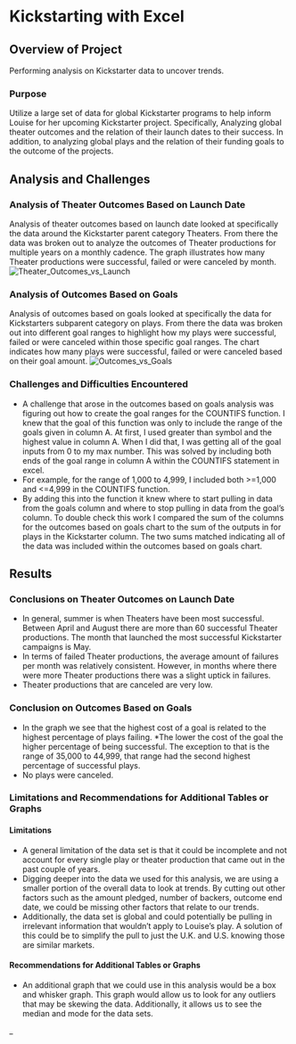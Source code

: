 # Kickstarting with Excel

## **Overview of Project**
Performing analysis on Kickstarter data to uncover trends.
### Purpose
Utilize a large set of data for global Kickstarter programs to help inform Louise for her upcoming Kickstarter project. Specifically, Analyzing global theater outcomes and the relation of their launch dates to their success. In addition, to analyzing global plays and the relation of their funding goals to the outcome of the projects. 
## **Analysis and Challenges** 
### Analysis of Theater Outcomes Based on Launch Date
Analysis of theater outcomes based on launch date looked at specifically the data around the Kickstarter parent category Theaters. From there the data was broken out to analyze the outcomes of Theater productions for multiple years on a monthly cadence. The graph illustrates how many Theater productions were successful, failed or were canceled by month.  
![Theater_Outcomes_vs_Launch](kickstarter-analysis/Theater_Outcomes_vs_Launch.png)

### Analysis of Outcomes Based on Goals
Analysis of outcomes based on goals looked at specifically the data for Kickstarters subparent category on plays. From there the data was broken out into different goal ranges to highlight how my plays were successful, failed or were canceled within those specific goal ranges. The chart indicates how many plays were successful, failed or were canceled based on their goal amount. 
![Outcomes_vs_Goals](path/to/Outcomes_vs_Goals.png)
### Challenges and Difficulties Encountered 
* A challenge that arose in the outcomes based on goals analysis was figuring out how to create the goal ranges for the COUNTIFS function. I knew that the goal of this function was only to include the range of the goals given in column A. At first, I used greater than symbol and the highest value in column A. When I did that, I was getting all of the goal inputs from 0 to my max number. This was solved by including both ends of the goal range in column A within the COUNTIFS statement in excel. 
* For example, for the range of 1,000 to 4,999, I included both >=1,000 and <=4,999 in the COUNTIFS function.
* By adding this into the function it knew where to start pulling in data from the goals column and where to stop pulling in data from the goal’s column. To double check this work I compared the sum of the columns for the outcomes based on goals chart to the sum of the outputs in for plays in the Kickstarter column. The two sums matched indicating all of the data was included within the outcomes based on goals chart.
## **Results** 
### Conclusions on Theater Outcomes on Launch Date
* In general, summer is when Theaters have been most successful. Between April and August there are more than 60 successful Theater productions. The month that launched the most successful Kickstarter campaigns is May. 
* In terms of failed Theater productions, the average amount of failures per month was relatively consistent. However, in months where there were more Theater productions there was a slight uptick in failures. 
* Theater productions that are canceled are very low. 
### Conclusion on Outcomes Based on Goals
* In the graph we see that the highest cost of a goal is related to the highest percentage of plays failing. *The lower the cost of the goal the higher percentage of being successful. The exception to that is the range of 35,000 to 44,999, that range had the second highest percentage of successful plays.  
* No plays were canceled.
### Limitations and Recommendations for Additional Tables or Graphs 
#### Limitations
* A general limitation of the data set is that it could be incomplete and not account for every single play or theater production that came out in the past couple of years. 
* Digging deeper into the data we used for this analysis, we are using a smaller portion of the overall data to look at trends. By cutting out other factors such as the amount pledged, number of backers, outcome end date, we could be missing other factors that relate to our trends. 
* Additionally, the data set is global and could potentially be pulling in irrelevant information that wouldn’t apply to Louise’s play. A solution of this could be to simplify the pull to just the U.K. and U.S. knowing those are similar markets. 
#### Recommendations for Additional Tables or Graphs
* An additional graph that we could use in this analysis would be a box and whisker graph. This graph would allow us to look for any outliers that may be skewing the data. Additionally, it allows us to see the median and mode for the data sets. 
 
_
